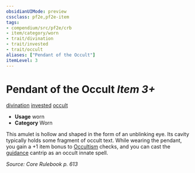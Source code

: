 ```yaml
---
obsidianUIMode: preview
cssclass: pf2e,pf2e-item
tags:
- compendium/src/pf2e/crb
- item/category/worn
- trait/divination
- trait/invested
- trait/occult
aliases: ["Pendant of the Occult"]
itemLevel: 3
---
```

# Pendant of the Occult *Item 3+*  
[divination](../../../rules/traits/divination.md)  [invested](../../../rules/traits/invested.md)  [occult](../../../rules/traits/occult.md)  

- **Usage** worn
- **Category** Worn

This amulet is hollow and shaped in the form of an unblinking eye. Its cavity typically holds some fragment of occult text. While wearing the pendant, you gain a +1 item bonus to [Occultism](../../skills.md#Occultism) checks, and you can cast the [guidance](../../spells/guidance.md) cantrip as an occult innate spell.

*Source: Core Rulebook p. 613*